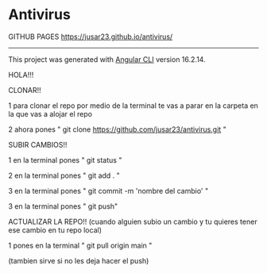 # Antivirus
GITHUB PAGES https://jusar23.github.io/antivirus/

****
This project was generated with [Angular CLI](https://github.com/angular/angular-cli) version 16.2.14.

HOLA!!! 

CLONAR!!

1 para clonar el repo por medio de la terminal te vas a parar en la carpeta en la que vas a alojar el repo

2 ahora pones " git clone https://github.com/jusar23/antivirus.git "

SUBIR CAMBIOS!!

1 en la terminal pones " git status "

2 en la terminal pones " git add . "

3 en la terminal pones " git commit -m 'nombre del cambio' "

3 en la terminal pones " git push"

ACTUALIZAR LA REPO!! (cuando alguien subio un cambio y tu quieres tener ese cambio en tu repo local)

1 pones en la terminal " git pull origin main "

(tambien sirve si no les deja hacer el push)

